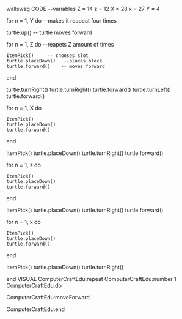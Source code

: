 wallswag
CODE
--variables
Z = 14
z = 12
X = 28
x = 27
Y = 4

for n = 1, Y do --makes it reapeat four times

  turtle.up()   -- turtle moves forward

  for n = 1, Z do  --reapets Z amount of times
  
    ItemPick()     -- chooses slot
    turtle.placeDown()   --places block
    turtle.forward()    -- moves forward
   
  end
  
  turtle.turnRight()
  turtle.turnRight()
  turtle.forward()
  turtle.turnLeft()
  turtle.forward()
  
  for n = 1, X do
  
    ItemPick()
    turtle.placeDown()
    turtle.forward()
    
   end
   
   ItemPick()
   turtle.placeDown()
   turtle.turnRight()
   turtle.forward()
   
  for n = 1, z do
  
    ItemPick()
    turtle.placeDown()
    turtle.forward()
   
  end
  
   ItemPick()
   turtle.placeDown()
   turtle.turnRight()
   turtle.forward()
   
  for n = 1, x do
  
    ItemPick()
    turtle.placeDown()
    turtle.forward()
    
  end
  
  ItemPick()
  turtle.placeDown()
  turtle.turnRight()
  
end
VISUAL
ComputerCraftEdu:repeat
ComputerCraftEdu:number 1
ComputerCraftEdu:do

ComputerCraftEdu:moveForward

ComputerCraftEdu:end
